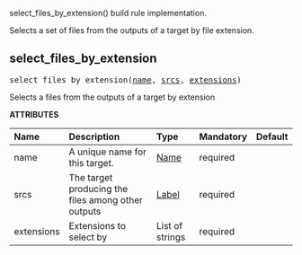 <!-- Generated with Stardoc: http://skydoc.bazel.build -->

select_files_by_extension() build rule implementation.

Selects a set of files from the outputs of a target by file extension.

<a id="select_files_by_extension"></a>

## select_files_by_extension

<pre>
select_files_by_extension(<a href="#select_files_by_extension-name">name</a>, <a href="#select_files_by_extension-srcs">srcs</a>, <a href="#select_files_by_extension-extensions">extensions</a>)
</pre>

Selects a files from the outputs of a target by extension

**ATTRIBUTES**


| Name  | Description | Type | Mandatory | Default |
| :------------- | :------------- | :------------- | :------------- | :------------- |
| <a id="select_files_by_extension-name"></a>name |  A unique name for this target.   | <a href="https://bazel.build/concepts/labels#target-names">Name</a> | required |  |
| <a id="select_files_by_extension-srcs"></a>srcs |  The target producing the files among other outputs   | <a href="https://bazel.build/concepts/labels">Label</a> | required |  |
| <a id="select_files_by_extension-extensions"></a>extensions |  Extensions to select by   | List of strings | required |  |


